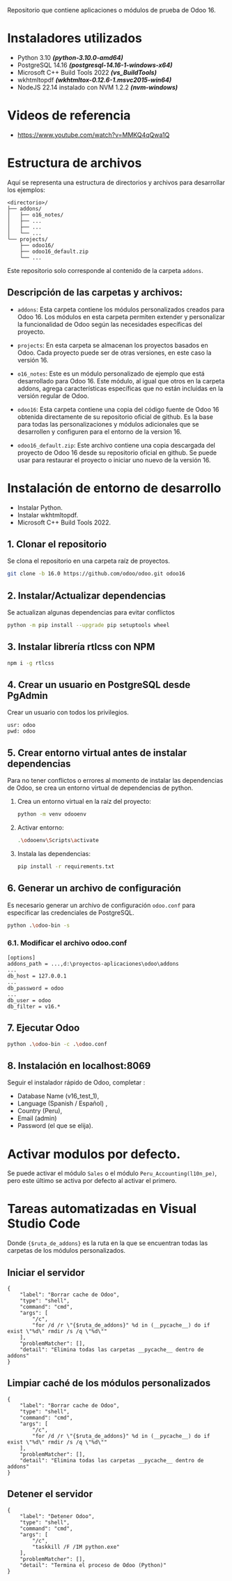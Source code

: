 Repositorio que contiene aplicaciones o módulos de prueba de Odoo 16.

# Instaladores utilizados

- Python 3.10 ***(python-3.10.0-amd64)***
- PostgreSQL 14.16 ***(postgresql-14.16-1-windows-x64)***
- Microsoft C++ Build Tools 2022 ***(vs_BuildTools)***
- wkhtmltopdf ***(wkhtmltox-0.12.6-1.msvc2015-win64)***
- NodeJS 22.14 instalado con NVM 1.2.2 ***(nvm-windows)***

# Videos de referencia

- https://www.youtube.com/watch?v=MMKQ4qQwa1Q

# Estructura de archivos
Aquí se representa una estructura de directorios y archivos para desarrollar los ejemplos:
```
<directorio>/
├── addons/
│   ├── o16_notes/
│   ├── ...
│   ├── ...
│   └── ...
└── projects/
    ├── odoo16/
    ├── odoo16_default.zip
    └── ...
```
Este repositorio solo corresponde al contenido de la carpeta `addons`.
## Descripción de las carpetas y archivos:

- `addons`: Esta carpeta contiene los módulos personalizados creados para Odoo 16. Los módulos en esta carpeta permiten extender y personalizar la funcionalidad de Odoo según las necesidades específicas del proyecto.

- `projects`: En esta carpeta se almacenan los proyectos basados en Odoo. Cada proyecto puede ser de otras versiones, en este caso la versión 16.

- `o16_notes`: Este es un módulo personalizado de ejemplo que está desarrollado para Odoo 16. Este módulo, al igual que otros en la carpeta addons, agrega características específicas que no están incluidas en la versión regular de Odoo.

- `odoo16`: Esta carpeta contiene una copia del código fuente de Odoo 16 obtenida directamente de su repositorio oficial de github. Es la base para todas las personalizaciones y módulos adicionales que se desarrollen y configuren para el entorno de la version 16.

- `odoo16_default.zip`: Este archivo contiene una copia descargada del proyecto de Odoo 16 desde su repositorio oficial en github. Se puede usar para restaurar el proyecto o iniciar uno nuevo de la versión 16.

# Instalación de entorno de desarrollo

- Instalar Python.
- Instalar wkhtmltopdf.
- Microsoft C++ Build Tools 2022.

## 1. Clonar el repositorio

Se clona el repositorio en una carpeta raíz de proyectos.

```bash
git clone -b 16.0 https://github.com/odoo/odoo.git odoo16
```

## 2. Instalar/Actualizar dependencias

Se actualizan algunas dependencias para evitar conflictos

```bash
python -m pip install --upgrade pip setuptools wheel
```

## 3. Instalar librería rtlcss con NPM

```bash
npm i -g rtlcss
```

## 4. Crear un usuario en PostgreSQL desde PgAdmin

Crear un usuario con todos los privilegios.

```
usr: odoo
pwd: odoo
```

## 5. Crear entorno virtual antes de instalar dependencias
Para no tener conflictos o errores al momento de instalar las dependencias de Odoo, se crea un entorno virtual de dependencias de python.

1. Crea un entorno virtual en la raíz del proyecto:
    
    ```bash
    python -m venv odooenv
    ```
    
2. Activar entorno:
    
    ```bash
    .\odooenv\Scripts\activate
    ```
    
3. Instala las dependencias:
    
    ```bash
    pip install -r requirements.txt
    ```
    

## 6. Generar un archivo de configuración
Es necesario generar un archivo de configuración `odoo.conf` para especificar las credenciales de PostgreSQL.

```bash
python .\odoo-bin -s
```

### 6.1. Modificar el archivo odoo.conf

```
[options]
addons_path = ...,d:\proyectos-aplicaciones\odoo\addons
...
db_host = 127.0.0.1
...
db_password = odoo
...
db_user = odoo
db_filter = v16.*
```

## 7. Ejecutar Odoo

```bash
python .\odoo-bin -c .\odoo.conf
```

## 8. Instalación en localhost:8069

Seguir el instalador rápido de Odoo, completar :

- Database Name (v16_test_1),
- Language (Spanish / Español) ,
- Country (Peru),
- Email (admin)
- Password (el que se elija).

# Activar modulos por defecto.
Se puede activar el módulo `Sales` o el módulo `Peru_Accounting(l10n_pe)`, pero este último se activa por defecto al activar el primero.

# Tareas automatizadas en Visual Studio Code
Donde `{$ruta_de_addons}` es la ruta en la que se encuentran todas las carpetas de los módulos personalizados.
## Iniciar el servidor

```
{
    "label": "Borrar cache de Odoo",
    "type": "shell",
    "command": "cmd",
    "args": [
        "/c",
        "for /d /r \"{$ruta_de_addons}" %d in (__pycache__) do if exist \"%d\" rmdir /s /q \"%d\""
    ],
    "problemMatcher": [],
    "detail": "Elimina todas las carpetas __pycache__ dentro de addons"
}
```
## Limpiar caché de los módulos personalizados
```
{
    "label": "Borrar cache de Odoo",
    "type": "shell",
    "command": "cmd",
    "args": [
        "/c",
        "for /d /r \"{$ruta_de_addons}" %d in (__pycache__) do if exist \"%d\" rmdir /s /q \"%d\""
    ],
    "problemMatcher": [],
    "detail": "Elimina todas las carpetas __pycache__ dentro de addons"
}
```
## Detener el servidor
```
{
    "label": "Detener Odoo",
    "type": "shell",
    "command": "cmd",
    "args": [
        "/c",
        "taskkill /F /IM python.exe"
    ],
    "problemMatcher": [],
    "detail": "Termina el proceso de Odoo (Python)"
}
```